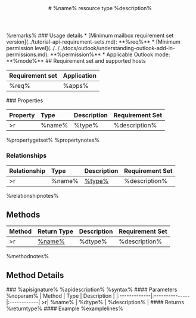 <header>
# %name% resource type
%description%
</header>

<extendedremarks>
%remarks%
</extendedremarks> 

<outlookrequirements>
### Usage details 
* [Minimum mailbox requirement set version](../tutorial-api-requirement-sets.md): **%req%**
* [Minimum permission level](../../../docs/outlook/understanding-outlook-add-in-permissions.md): **%permission%**
* Applicable Outlook mode: **%mode%**

</outlookrequirements> 

<requirements>
## Requirement set and supported hosts

| Requirement set | Application	|
|:---------------|:--------|
|%req%|%apps%|

</requirements>

<properties>
### Properties

| Property	   | Type	| Description| Requirement Set|
|:-------------|:-------|:-----------|:---|
>r|%name%      | %type% | %description% | %req% |

%propertygetset%
%propertynotes%
</properties>
<relationships>
### Relationships
| Relationship | Type	| Description| Requirement Set|
|:-------------|:-------|:-----------|:---|
>r|%name%      | [%type%](%link%) | %description% | %req% |

%relationshipnotes%
</relationships>

<methods>

## Methods

| Method	   | Return Type    | Description | Requirement Set|
|:-------------|:---------------|:------------|:----|
>r| [%name%](%link%)     | %dtype% | %description% | %req%|

%methodnotes%

## Method Details

<api>
### %apisignature%
%apidescription%
%syntax%
<parameter>
#### Parameters
%noparam%
| Method	   | Type    | Description | 
|:-------------|:---------------|:------------|
>r| %name%     | %dtype% | %description% | 

</parameter>
#### Returns
%returntype% 

<example>
#### Example
%examplelines%
</example>

</api>

</methods>
